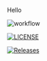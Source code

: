 Hello 

![workflow](https://github.com/DamianFloyd/cat/actions/workflows/main.yml/badge.svg)




[![LICENSE](https://img.shields.io/github/license/DamianFloyd/sem.svg?style=flat-square)](https://github.com/DamianFloyd/sem/blob/master/LICENSE)

[![Releases](https://img.shields.io/github/release/DamianFloyd/sem/all.svg?style=flat-square)](https://github.com/DamianFloyd/sem/releases)